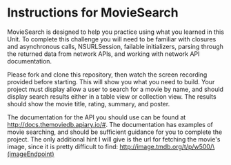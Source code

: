 # Instructions for MovieSearch

MovieSearch is designed to help you practice using what you learned in this Unit. To complete this challenge you will need to be familiar with closures and asynchronous calls, NSURLSession, failable initializers, parsing through the returned data from network APIs, and working with network API documentation.

Please fork and clone this repository, then watch the screen recording provided before starting. This will show you what you need to build. Your project must display allow a user to search for a movie by name, and should display search results either in a table view or collection view. The results should show the movie title, rating, summary, and poster.

The documentation for the API you should use can be found at http://docs.themoviedb.apiary.io/#. The documentation has examples of movie searching, and should be sufficient guidance for you to complete the project. The only additional hint I will give is the url for fetching the movie's image, since it is pretty difficult to find: http://image.tmdb.org/t/p/w500/\(imageEndpoint)
